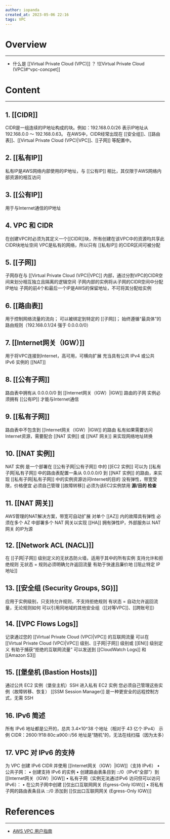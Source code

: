 ```yaml
---
author: iopanda
created_at: 2023-05-06 22:16
tags: VPC
---
```


# Overview
---
- 什么是 [[Virtual Private Cloud (VPC)]] ？
![[Virtual Private Cloud (VPC)#^vpc-concpet]]

# Content
---

## 1. [[CIDR]]

CIDR是一组连续的IP地址构成的块。例如：192.168.0.0/26 表示IP地址从192.168.0.0 ～ 192.168.0.63。
在AWS中，CIDR经常出现在 [[安全组]]、[[路由表]]、[[Virtual Private Cloud (VPC)|VPC]]、[[子网]] 等配置中。

## 2. [[私有IP]]

私有IP是AWS网络内部使用的IP地址，与 [[公有IP]] 相比，其仅限于AWS网络内部资源的相互访问

## 3. [[公有IP]]

用于与Internet通信的IP地址

## 4. VPC 和 CIDR

在创建VPC时必须为其定义一个[[CIDR]]块，所有创建在该VPC中的资源均共享此CIDR块地址空间
VPC是私有的网络，所以只有 [[私有IP]] 的CIDR区间可被分配

## 5. [[子网]]

子网存在与 [[Virtual Private Cloud (VPC)|VPC]] 内部，通过分割VPC的CIDR空间来划分相互独立且隔离的逻辑空间
子网内部的实例将从子网的CIDR空间中分配IP地址
子网的前4个和最后一个IP是AWS的保留地址，不可将其分配给实例

## 6. [[路由表]]

用于控制网络流量的流向；
可以被绑定到特定的 [[子网]]；
始终遵循“最具体”的路由规则（192.168.0.1/24 强于 0.0.0.0/0）

## 7. [[Internet网关（IGW）]]

用于将VPC连接到Internet，高可用，可横向扩展
充当具有公共 IPv4 或公共 IPv6 实例的 [[NAT]]

## 8. [[公有子网]]

路由表中拥有从 0.0.0.0/0 到 [[Internet网关（IGW）|IGW]] 路由的子网
实例必须拥有 [[公有IP]] 才能与Internet通信

## 9. [[私有子网]]

路由表中不包含到 [[Internet网关（IGW）|IGW]] 的路由
私有如果需要访问Internet资源，需要配合 [[NAT 实例]] 或 [[NAT 网关]] 来实现网络地址转换

## 10. [[NAT 实例]]

NAT 实例 是一个部署在 [[公有子网|公有子网]] 中的 [[EC2 实例]]
可以为 [[私有子网|私有子网]] 中的路由表配置一条从 0.0.0.0/0 到 [[NAT 实例]] 的路由，来实现 [[私有子网|私有子网]] 中的实例资源访问Internet的目的
没有弹性，带宽受限，价格便宜
必须自己管理 [[故障转移]]
必须为该EC2实例禁用 **源/目的 检查**

## 11. [[NAT 网关]]

AWS管理的NAT解决方案，带宽可自动扩展
对单个 [[AZ]] 内的故障具有弹性
必须在多个 AZ 中部署多个 NAT 网关以实现 [[HA]]
拥有弹性IP，外部服务以 NAT 网关 的IP为源

## 12. [[Network ACL (NACL)]]

在 [[子网|子网]] 级别定义的无状态防火墙，适用于其中的所有实例
支持允许和拒绝规则
无状态 = 规则必须明确允许返回流量
有助于快速且廉价地 [[阻止特定 IP 地址]]

## 13. [[安全组 (Security Groups, SG)]]

应用于实例级别，只支持允许规则，不支持拒绝规则
有状态 = 自动允许返回流量，无论规则如何
可以引用同地域的其他安全组（[[对等VPC]]、[[跨账号]]）

## 14. [[VPC Flows Logs]]

记录通过您的 [[Virtual Private Cloud (VPC)|VPC]] 的互联网流量
可以在 [[Virtual Private Cloud (VPC)|VPC]] 级别、[[子网|子网]] 级别或 [[ENI]] 级别定义
有助于捕获“拒绝的互联网流量”
可以发送到 [[CloudWatch Logs]] 和 [[Amazon S3]]

## 15. [[堡垒机 (Bastion Hosts)]]

通过公共 EC2 实例（堡垒主机）SSH 进入私有 EC2 实例
您必须自己管理这些实例（故障转移、恢复）
[[SSM Session Manager]] 是一种更安全的远程控制方式，无需 SSH

## 16. IPv6 简述

所有 IPv6 地址都是公开的，总共 3.4×10^38 个地址（相对于 43 亿个 IPv4）
示例 CIDR：2600:1f18:80c:a900::/56
地址是“随机”的，无法在线扫描（因为太多）

## 17. VPC 对 IPv6 的支持

为 VPC 创建 IPv6 CIDR 并使用 [[Internet网关（IGW）|IGW]]（支持 IPv6）
• 公共子网：
	• 创建支持 IPv6 的实例
	• 创建路由表条目到 ::/0（IPv6“全部”）到 [[Internet网关（IGW）|IGW]]
• 私有子网（实例无法通过IPv6 访问但可以访问IPv6）：
	• 在公共子网中创建 [[仅出口互联网网关 (Egress-Only IGW)]]
	• 将私有子网的路由表条目从 ::/0 添加到 [[仅出口互联网网关 (Egress-Only IGW)]]


# References
---
- [AWS VPC 用户指南](https://docs.aws.amazon.com/zh_cn/vpc/latest/userguide/index.html)




